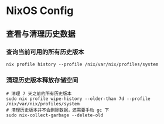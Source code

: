 # NixOS Config


## 查看与清理历史数据
### 查询当前可用的所有历史版本
```shell
nix profile history --profile /nix/var/nix/profiles/system
```

### 清理历史版本释放存储空间
```shell
# 清理 7 天之前的所有历史版本
sudo nix profile wipe-history --older-than 7d --profile /nix/var/nix/profiles/system
# 清理历史版本并不会删除数据，还需要手动 gc 下
sudo nix-collect-garbage --delete-old
```